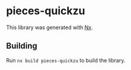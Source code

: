 # pieces-quickzu

This library was generated with [Nx](https://nx.dev).

## Building

Run `nx build pieces-quickzu` to build the library.
